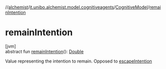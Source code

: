 //[alchemist](../../../index.md)/[it.unibo.alchemist.model.cognitiveagents](../index.md)/[CognitiveModel](index.md)/[remainIntention](remain-intention.md)

# remainIntention

[jvm]\
abstract fun [remainIntention](remain-intention.md)(): [Double](https://kotlinlang.org/api/latest/jvm/stdlib/kotlin/-double/index.html)

Value representing the intention to remain. Opposed to [escapeIntention](escape-intention.md)
